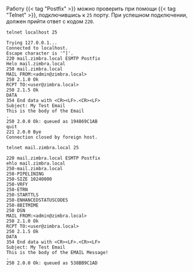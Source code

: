 Работу {{< tag "Postfix" >}} можно проверить при помощи {{< tag "Telnet" >}}, подключившись к `25` порту. При успешном подключении, должен прийти ответ с кодом `220`.

```terminal
telnet localhost 25

Trying 127.0.0.1...
Connected to localhost.
Escape character is '^]'.
220 mail.zimbra.local ESMTP Postfix
Helo mail.zimbra.local
250 mail.zimbra.local
MAIL FROM:<admin@zimbra.local>
250 2.1.0 Ok
RCPT TO:<user@zimbra.local>
250 2.1.5 Ok
DATA
354 End data with <CR><LF>.<CR><LF>
Subject: My Test Email
This is the body of the Email
.
250 2.0.0 Ok: queued as 194869C1AB
quit
221 2.0.0 Bye
Connection closed by foreign host.
```

```terminal
telnet mail.zimbra.local 25

220 mail.zimbra.local ESMTP Postfix
ehlo mail.zimbra.local
250-mail.zimbra.local
250-PIPELINING
250-SIZE 10240000
250-VRFY
250-ETRN
250-STARTTLS
250-ENHANCEDSTATUSCODES
250-8BITMIME
250 DSN
MAIL FROM:<admin@zimbra.local>
250 2.1.0 Ok
RCPT TO:<user@zimbra.local>
250 2.1.5 Ok
DATA
354 End data with <CR><LF>.<CR><LF>
Subject: My Test Email
This is the body of the EMAIL Message!
.
250 2.0.0 Ok: queued as 538BB9C1AD
```
